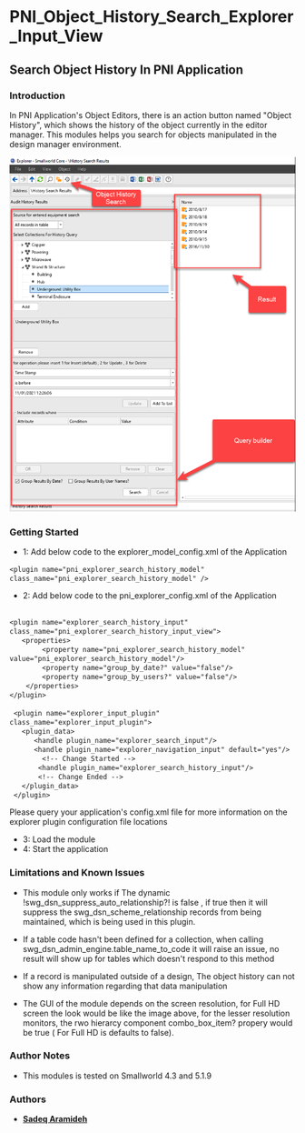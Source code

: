 # PNI_Object_History_Search_Explorer_Input_View

## Search Object History In PNI Application


### Introduction


In PNI Application's Object Editors, there is an action button named "Object History", which shows the history of the object currently in the editor manager. This modules helps you search for objects manipulated in the design manager environment.

![](https://github.com/Aramideh/PNI_Object_History_Search_Explorer_Input_View/blob/main/resources/Object_History_Search.png)




### Getting Started


* 1: Add below code to the explorer_model_config.xml of the Application
```
<plugin name="pni_explorer_search_history_model"  class_name="pni_explorer_search_history_model" />
```
	
	
* 2: Add below code to the pni_explorer_config.xml of the Application
```	

<plugin name="explorer_search_history_input" class_name="pni_explorer_search_history_input_view">
   <properties>
		<property name="pni_explorer_search_history_model" value="pni_explorer_search_history_model"/>
		<property name="group_by_date?" value="false"/>
		<property name="group_by_users?" value="false"/>
	</properties>
</plugin>	

 <plugin name="explorer_input_plugin"  class_name="explorer_input_plugin">
   <plugin_data>
	  <handle plugin_name="explorer_search_input"/>
	  <handle plugin_name="explorer_navigation_input" default="yes"/>
		<!-- Change Started -->
	   <handle plugin_name="explorer_search_history_input"/>
	   <!-- Change Ended -->			  
   </plugin_data>
 </plugin>

```
 Please query your application's config.xml file for more information on the explorer plugin configuration file locations

* 3: Load the module
* 4: Start the application

### Limitations and Known Issues

* This module only works if The dynamic !swg_dsn_suppress_auto_relationship?! is false , if  true then it will suppress the swg_dsn_scheme_relationship records from being maintained, which is being used in this plugin.
 
* If a table code hasn't been defined for a collection, when calling  swg_dsn_admin_engine.table_name_to_code it will raise an issue, no result will show up  for  tables which doesn't respond to this method

* If a record is manipulated outside of a design, The object history can not show any information regarding that data manipulation

* The GUI of the module depends on the screen resolution, for Full HD screen the look would be like the image above, for the lesser resolution monitors, the rwo hierarcy component combo_box_item? propery would be true ( For Full HD is defaults to false).



### Author Notes

 * This modules is tested on Smallworld 4.3 and 5.1.9 

### Authors
* [**Sadeq Aramideh**](https://github.com/Aramideh)


